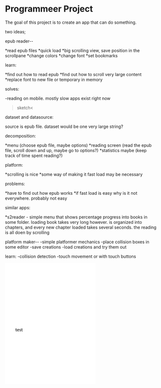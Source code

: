 # Programmeer Project

The goal of this project is to create an app that can do something.

two ideas;

epub reader--

*read epub files
*quick load
*big scrolling view, save position in the scrollpane
*change colors
*change font
*set bookmarks

learn:

*find out how to read epub
*find out how to scroll very large content
*replace font to new file or temporary in memory

solves:

-reading on mobile. mostly slow apps exist right now

>sketch<

dataset and datasource:

source is epub file. dataset would be one very large string?

decomposition:

*menu (choose epub file, maybe options)
*reading screen (read the epub file, scroll down and up, maybe go to options?)
*statistics maybe (keep track of time spent reading?)

platform:

*scrolling is nice
*some way of making it fast load may be necessary

problems:

*have to find out how epub works
*if fast load is easy why is it not everywhere. probably not easy

similar apps:

*s2reader - simple menu that shows percentage progress into books in some folder.
	loading book takes very long however. is organized into chapters, and every new
	chapter loaded takes several seconds. the reading is all doen by scrolling
	



	
platform maker--
-simple platformer mechanics
-place collision boxes in some editor
-save creations
-load creations and try them out

learn:
-collision detection
-touch movement or with touch buttons


![](doc/test.png)